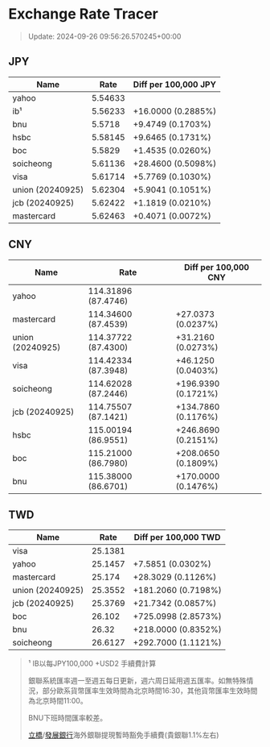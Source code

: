 # Exchange Rate Tracer

> Update: 2024-09-26 09:56:26.570245+00:00

## JPY

| Name             |    Rate | Diff per 100,000 JPY   |
|------------------|---------|------------------------|
| yahoo            | 5.54633 |                        |
| ib¹              | 5.56233 | +16.0000 (0.2885%)     |
| bnu              | 5.5718  | +9.4749 (0.1703%)      |
| hsbc             | 5.58145 | +9.6465 (0.1731%)      |
| boc              | 5.5829  | +1.4535 (0.0260%)      |
| soicheong        | 5.61136 | +28.4600 (0.5098%)     |
| visa             | 5.61714 | +5.7769 (0.1030%)      |
| union (20240925) | 5.62304 | +5.9041 (0.1051%)      |
| jcb (20240925)   | 5.62422 | +1.1819 (0.0210%)      |
| mastercard       | 5.62463 | +0.4071 (0.0072%)      |

## CNY

| Name             | Rate                | Diff per 100,000 CNY   |
|------------------|---------------------|------------------------|
| yahoo            | 114.31896	(87.4746) |                        |
| mastercard       | 114.34600	(87.4539) | +27.0373 (0.0237%)     |
| union (20240925) | 114.37722	(87.4300) | +31.2160 (0.0273%)     |
| visa             | 114.42334	(87.3948) | +46.1250 (0.0403%)     |
| soicheong        | 114.62028	(87.2446) | +196.9390 (0.1721%)    |
| jcb (20240925)   | 114.75507	(87.1421) | +134.7860 (0.1176%)    |
| hsbc             | 115.00194	(86.9551) | +246.8690 (0.2151%)    |
| boc              | 115.21000	(86.7980) | +208.0650 (0.1809%)    |
| bnu              | 115.38000	(86.6701) | +170.0000 (0.1476%)    |

## TWD

| Name             |    Rate | Diff per 100,000 TWD   |
|------------------|---------|------------------------|
| visa             | 25.1381 |                        |
| yahoo            | 25.1457 | +7.5851 (0.0302%)      |
| mastercard       | 25.174  | +28.3029 (0.1126%)     |
| union (20240925) | 25.3552 | +181.2060 (0.7198%)    |
| jcb (20240925)   | 25.3769 | +21.7342 (0.0857%)     |
| boc              | 26.102  | +725.0998 (2.8573%)    |
| bnu              | 26.32   | +218.0000 (0.8352%)    |
| soicheong        | 26.6127 | +292.7000 (1.1121%)    |


> ¹ IB以每JPY100,000 +USD2 手續費計算
>
> 銀聯系統匯率週一至週五每日更新，週六周日延用週五匯率。如無特殊情況，部分歐系貨幣匯率生效時間為北京時間16:30，其他貨幣匯率生效時間為北京時間11:00。
>
> BNU下班時間匯率較差。
>
> [立橋](https://www.wlbank.com.mo/uploads/ueditor/file/20181211/1544536513900230.pdf)/[發展銀行](https://www.mdb.com.mo/Service_Charges_20230728.pdf)海外銀聯提現暫時豁免手續費(貴銀聯1.1%左右)

